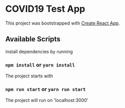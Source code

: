 # COVID19 Test App

This project was bootstrapped with [Create React App](https://github.com/facebook/create-react-app).

## Available Scripts

install dependencies by running

### `npm install` or `yarn install`

The project starts with

### `npm run start` or `yarn run start`

The project will run on 'localhost:3000'
